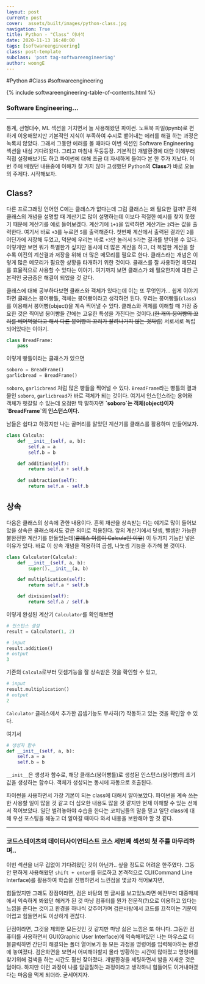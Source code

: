 ```yaml
---
layout: post
current: post
cover:  assets/built/images/python-class.jpg
navigation: True
title: Python - "Class" 이녀석
date: 2020-11-13 16:40:00
tags: [softwareengineering]
class: post-template
subclass: 'post tag-softwareengineering'
author: woongE
---
```

#Python #Class #softwareengineering


{% include softwareengineering-table-of-contents.html %}

### Software Engineering...
---
통계, 선형대수, ML 섹션을 거치면서 늘 사용해왔던 파이썬.
노트북 파일(ipynb)로 편하게 이용해왔지만 기본적인 지식이 부족하여 수시로 뱉어내는 에러를 해결 하는 과정은 녹록치 않았다.
그래서 그동안 에러를 볼 때마다 이번 섹션인 Software Engineering 섹션을 내심 기다려왔다. 그리고 마침내 두둥등장.
기본적인 개발환경에 대한 이해부터 직접 설정해보기도 하고 파이썬에 대해 조금 더 자세하게 들여다 본 한 주가 지났다. 이번 주에 배웠던 내용중에 이해가 잘 가지 않아 고생했던 Python의 **Class**가 바로 오늘의 주제다. 시작해보자.

## Class?
다른 프로그래밍 언어인 C에는 클래스가 없다는데 그럼 클래스는 왜 필요한 걸까? 
흔히 클래스의 개념을 설명할 때 계산기로 많이 설명하는데 이보다 적절한 예시를 찾지 못했기 때문에 계산기를 예로 들어보겠다.
계산기에 `1+1`을 입력하면 계산기는 `2`라는 값을 출력한다. 여기서 바로 `+3`를 누르면 `5`를 출력해준다. 첫번째 계산에서 출력된 결과인 `2`를 어딘가에 저장해 두었고, 덕분에 우리는 바로 `+3`만 눌러서 `5`라는 결과를 받아볼 수 있다. 이렇게만 보면 뭐가 특별한가 싶지만 동시에 더 많은 계산을 하고, 더 복잡한 계산을 할수록 이전의 계산결과 저장을 위해 더 많은 메모리를 필요로 한다. 
클래스라는 개념은 이렇게 많은 메모리가 필요한 상황을 타개하기 위한 것이다. 클래스를 잘 사용하면 메모리를 효율적으로 사용할 수 있다는 이야기. 여기까지 보면 클래스가 왜 필요한지에 대한 근본적인 궁금증은 해결이 되었을 것 같다.

클래스에 대해 공부하다보면 클래스와 객체가 있다는데 이는 또 무엇인가...
쉽게 이야기하면 클래스는 붕어빵틀, 객체는 붕어빵이라고 생각하면 된다. 
우리는 붕어빵틀(`class`)를 이용해서 붕어빵(object)을 계속 찍어낼 수 있다. 클래스와 객체를 이해할 때 가장 중요한 것은 찍어낸 붕어빵들 간에는 고유한 특성을 가진다는 것이다.(~~한 개의 붕어빵의 꼬리를 베어먹었다고 해서 다른 붕어빵의 꼬리가 잘려나가지 않는 것처럼~~) 서로서로 독립되어있다는 이야기.

```py
class BreadFrame:
    pass
```

이렇게 빵틀이라는 클래스가 있으면

```py
soboro = BreadFrame()
garlicbread = BreadFrame()
```
`soboro`, `garlicbread` 처럼 많은 빵들을 찍어낼 수 있다.
`BreadFrame`라는 빵틀의 결과물인 `soboro`, `garlicbread`가 바로 객체가 되는 것이다.
여기서 인스턴스라는 용어와 객체가 헷갈릴 수 있는데 요점만 딱 말하자면 **\`soboro\`는 객체(object)이자 \`BreadFrame\`의 인스턴스이다.**

남들은 쉽다고 하겠지만 나는 골머리를 앓았던 계산기를 클래스를 활용하며 만들어보자.

```py
class Calcula:
    def __init__(self, a, b):
        self.a = a
        self.b = b

    def addition(self):
        return self.a + self.b
    
    def subtraction(self):
        return self.a - self.b
```



## 상속
다음은 클래스의 상속에 관한 내용이다.
흔히 재산을 상속받는 다는 얘기로 많이 들어보았을 상속은 클래스에서도 같은 의미로 적용된다.
앞의 계산기에서 덧셈, 뺄셈만 가능한 불완전한 계산기를 만들었는데(~~클래스 이름이 Calcula인 이유~~) 이 두가지 기능만 넣은 이유가 있다.
바로 이 상속 개념을 적용하여 곱셈, 나눗셈 기능을 추가해 볼 것이다.

```py
class Calculator(Calcula):
    def __init__(self, a, b):
        super().__init__(a, b)

    def multiplication(self):
        return self.a * self.b

    def division(self):
        return self.a / self.b
```

이렇게 완성된 계산기 `Calculator`를 확인해보면

```py
# 인스턴스 생성
result = Calculator(1, 2)
```
```py
# input
result.addition()
# output
3
```
기존의 `Calcula`로부터 덧셈기능을 잘 상속받은 것을 확인할 수 있고,
```py
# input
result.multiplication()
# output
2
```
`Calculator` 클래스에서 추가한 곱셈기능도 무사히(?) 작동하고 있는 것을 확인할 수 있다.

여기서 
```py
# 생성자 함수
def __init__(self, a, b):
    self.a = a
    self.b = b
```
`__init__`은 생성자 함수로, 해당 클래스(붕어빵틀)로 생성된 인스턴스(붕어빵)의 초기값을 생성하는 함수다. 객체가 생성되는 동시에 자동으로 호출된다. 

파이썬을 사용하면서 가장 기본이 되는 class에 대해서 알아보았다.
파이썬을 계속 쓰는 한 사용할 일이 많을 것 같고 더 심오한 내용도 많을 것 같지만 현재 이해할 수 있는 선에서 적어보았다. 일단 벌려놓아야 수습을 한다는 코치님들의 말을 믿고 일단 class에 대해 우선 포스팅을 해놓고 더 알아갈 때마다 와서 내용을 보완해야 할 것 같다.

---
### 코드스테이츠의 데이터사이언티스트 코스 세번째 섹션의 첫 주를 마무리하며..

이번 섹션을 너무 겁없이 기다려왔던 것이 아닌가.. 싶을 정도로 어려운 한주였다.
그동안 편하게 사용해왔던 `shift + enter`를 뒤로하고 본격적으로 CLI(Command Line Interface)를 활용하여 학습을 진행하면서 느낀점을 몇글자 적어보자면,

힘들었지만 그래도 장점이라면,
검은 바탕의 힌 글씨를 보고있노라면 예전부터 대중매체에서 익숙하게 봐왔던 해커가 된 것 마냥 컴퓨터를 뭔가 전문적(?)으로 이용하고 있다는 느낌을 준다는 것이고 환경을 하나씩 갖추어가며 검은바탕에서 코드를 끄적이는 기분이 어렵고 힘들면서도 이상하게 괜찮다.

단점이라면, 그것을 제외한 모든것인 것 같지만 마냥 싫은 느낌은 또 아니다.
그동안 컴퓨터를 사용하면서 GUI(Graphic User Interface)에 익숙해져있던 나는 마우스로 더블클릭하면 간단히 해결되는 폴더 열어보기 등 모든 과정을 명령어를 입력해야하는 환경에 놓여졌다. 검은화면을 보면서 어찌해야할지 몰라 방황하는 시간이 많아졌고 명령어를 찾기위해 검색을 하는 시간도 훨씬 잦아졌다. 개발환경을 세팅하면서 밤을 지새운 것은 덤이다. 하지만 이런 과정이 나를 담금질하는 과정이라고 생각하니 힘들어도 이겨내야겠다는 마음을 먹게 되더라.
굳세어지자.
